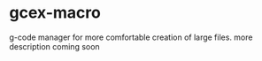# gcex-macro
g-code manager for more comfortable creation of large files. more description coming soon 
